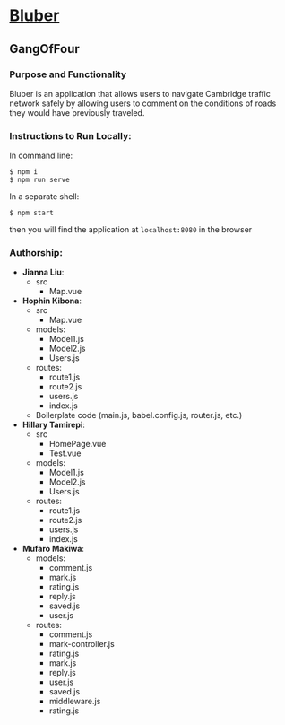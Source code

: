 # [Bluber](https://www.bluber.herokuapp.com/)

## GangOfFour

### Purpose and Functionality

Bluber is an application that allows users to navigate Cambridge traffic network safely by allowing users to comment on the conditions of roads they would have previously traveled.

### Instructions to Run Locally:

In command line:

```console
$ npm i
$ npm run serve
```

In a separate shell:

```console
$ npm start
```

then you will find the application at `localhost:8080` in the browser

### Authorship:

- **Jianna Liu**:
  - src
    - Map.vue
- **Hophin Kibona**:
  - src
    - Map.vue
  - models:
    - Model1.js
    - Model2.js
    - Users.js
  - routes:
    - route1.js
    - route2.js
    - users.js
    - index.js
  - Boilerplate code (main.js, babel.config.js, router.js, etc.)
- **Hillary Tamirepi**:
  - src
    - HomePage.vue
    - Test.vue
  - models:
    - Model1.js
    - Model2.js
    - Users.js
  - routes:
    - route1.js
    - route2.js
    - users.js
    - index.js
- **Mufaro Makiwa**:
  - models:
    - comment.js
    - mark.js
    - rating.js
    - reply.js
    - saved.js
    - user.js
  - routes:
    - comment.js
    - mark-controller.js
    - rating.js
    - mark.js
    - reply.js
    - user.js
    - saved.js
    - middleware.js
    - rating.js
